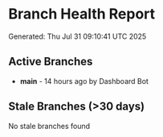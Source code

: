 # Branch Health Report
Generated: Thu Jul 31 09:10:41 UTC 2025

## Active Branches
- **main** - 14 hours ago by Dashboard Bot

## Stale Branches (>30 days)
No stale branches found
